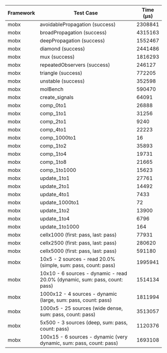 | Framework | Test Case | Time (μs) |
| --- | --- | --- |
| mobx | avoidablePropagation (success) | 2308841 |
| mobx | broadPropagation (success) | 4315163 |
| mobx | deepPropagation (success) | 1552467 |
| mobx | diamond (success) | 2441486 |
| mobx | mux (success) | 1816293 |
| mobx | repeatedObservers (success) | 246127 |
| mobx | triangle (success) | 772205 |
| mobx | unstable (success) | 352598 |
| mobx | molBench | 590470 |
| mobx | create_signals | 64091 |
| mobx | comp_0to1 | 26888 |
| mobx | comp_1to1 | 31256 |
| mobx | comp_2to1 | 9240 |
| mobx | comp_4to1 | 22223 |
| mobx | comp_1000to1 | 16 |
| mobx | comp_1to2 | 35893 |
| mobx | comp_1to4 | 19731 |
| mobx | comp_1to8 | 21665 |
| mobx | comp_1to1000 | 15623 |
| mobx | update_1to1 | 27761 |
| mobx | update_2to1 | 14492 |
| mobx | update_4to1 | 7433 |
| mobx | update_1000to1 | 72 |
| mobx | update_1to2 | 13900 |
| mobx | update_1to4 | 6796 |
| mobx | update_1to1000 | 164 |
| mobx | cellx1000 (first: pass, last: pass) | 77931 |
| mobx | cellx2500 (first: pass, last: pass) | 280620 |
| mobx | cellx5000 (first: pass, last: pass) | 591180 |
| mobx | 10x5 - 2 sources - read 20.0% (simple, sum: pass, count: pass) | 1995941 |
| mobx | 10x10 - 6 sources - dynamic - read 20.0% (dynamic, sum: pass, count: pass) | 1514134 |
| mobx | 1000x12 - 4 sources - dynamic (large, sum: pass, count: pass) | 1811994 |
| mobx | 1000x5 - 25 sources (wide dense, sum: pass, count: pass) | 3513057 |
| mobx | 5x500 - 3 sources (deep, sum: pass, count: pass) | 1120376 |
| mobx | 100x15 - 6 sources - dynamic (very dynamic, sum: pass, count: pass) | 1693108 |
